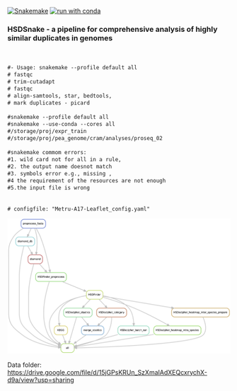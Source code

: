 [![Snakemake](https://img.shields.io/badge/snakemake-≥5.7.0-brightgreen.svg)](https://snakemake.readthedocs.io)
[![run with conda ](http://img.shields.io/badge/run%20with-conda%20-3EB049?labelColor=000000&logo=anaconda)](https://docs.conda.io/en/latest/)

### HSDSnake - a pipeline for comprehensive analysis of highly similar duplicates in genomes

```


#- Usage: snakemake --profile default all
# fastqc
# trim-cutadapt
# fastqc
# align-samtools, star, bedtools,
# mark duplicates - picard

#snakemake --profile default all
#snakemake --use-conda --cores all
#/storage/proj/expr_train
#/storage/proj/pea_genome/cram/analyses/proseq_02

#snakemake commom errors: 
#1. wild card not for all in a rule, 
#2. the output name doesnot match 
#3. symbols error e.g., missing , 
#4 the requirement of the resources are not enough 
#5.the input file is wrong


# configfile: "Metru-A17-Leaflet_config.yaml"

```

![HSDSnake Flowchart](https://github.com/zx0223winner/HSDSnake/blob/main/resources/dag.jpg)

Data folder: https://drive.google.com/file/d/15jGPsKRUn_SzXmaIAdXEQcxrychX-d9a/view?usp=sharing
